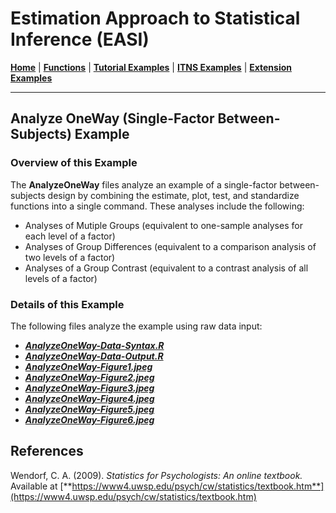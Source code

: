 # Estimation Approach to Statistical Inference (EASI)

[**Home**](https://github.com/cwendorf/EASI/) | 
[**Functions**](https://github.com/cwendorf/EASI/tree/master/A-Functions) | 
[**Tutorial Examples**](https://github.com/cwendorf/EASI/tree/master/B-TutorialExamples) | 
[**ITNS Examples**](https://github.com/cwendorf/EASI/tree/master/C-ITNSExamples) | 
[**Extension Examples**](https://github.com/cwendorf/EASI/tree/master/D-ExtensionExamples)

---

## Analyze OneWay (Single-Factor Between-Subjects) Example

### Overview of this Example

The **AnalyzeOneWay** files analyze an example of a single-factor between-subjects design by combining the estimate, plot, test, and standardize functions into a single command. These analyses include the following:

- Analyses of Mutiple Groups (equivalent to one-sample analyses for each level of a factor)
- Analyses of Group Differences (equivalent to a comparison analysis of two levels of a factor)
- Analyses of a Group Contrast (equivalent to a contrast analysis of all levels of a factor)

### Details of this Example
 
The following files analyze the example using raw data input:

- [**_AnalyzeOneWay-Data-Syntax.R_**](./AnalyzeOneWay-Data-Syntax.R)
- [**_AnalyzeOneWay-Data-Output.R_**](./AnalyzeOneWay-Data-Output.R)
- [**_AnalyzeOneWay-Figure1.jpeg_**](./AnalyzeOneWay-Figure1.jpeg)
- [**_AnalyzeOneWay-Figure2.jpeg_**](./AnalyzeOneWay-Figure2.jpeg)
- [**_AnalyzeOneWay-Figure3.jpeg_**](./AnalyzeOneWay-Figure3.jpeg)
- [**_AnalyzeOneWay-Figure4.jpeg_**](./AnalyzeOneWay-Figure4.jpeg)
- [**_AnalyzeOneWay-Figure5.jpeg_**](./AnalyzeOneWay-Figure5.jpeg)
- [**_AnalyzeOneWay-Figure6.jpeg_**](./AnalyzeOneWay-Figure6.jpeg)

## References

Wendorf, C. A. (2009). _Statistics for Psychologists: An online textbook._ Available at [**https://www4.uwsp.edu/psych/cw/statistics/textbook.htm**](https://www4.uwsp.edu/psych/cw/statistics/textbook.htm)
